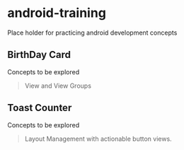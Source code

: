 # android-training
Place holder for practicing android development concepts


## BirthDay Card 

Concepts to be explored 

> View and View Groups

## Toast Counter

Concepts to be explored

> Layout Management with actionable button views.
